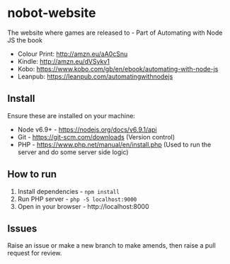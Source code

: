 # nobot-website
The website where games are released to - Part of Automating with Node JS the book

- Colour Print: http://amzn.eu/aA0cSnu
- Kindle: http://amzn.eu/dVSykv1
- Kobo: https://www.kobo.com/gb/en/ebook/automating-with-node-js
- Leanpub: https://leanpub.com/automatingwithnodejs

## Install

Ensure these are installed on your machine:

- Node v6.9+ - https://nodejs.org/docs/v6.9.1/api
- Git - https://git-scm.com/downloads (Version control)
- PHP - https://www.php.net/manual/en/install.php (Used to run the server and do some server side logic)

## How to run

1. Install dependencies - `npm install`
1. Run PHP server - `php -S localhost:9000`
1. Open in your browser - http://localhost:8000

## Issues

Raise an issue or make a new branch to make amends, then raise a pull request for review.
